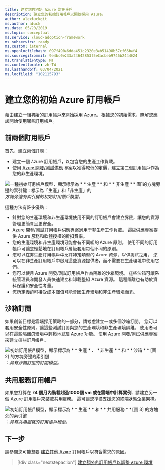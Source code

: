 ```yaml
---
title: 建立您的初始 Azure 訂用帳戶
description: 建立您的初始訂用帳戶以開始採用 Azure。
author: alexbuckgit
ms.author: abuck
ms.date: 05/20/2019
ms.topic: conceptual
ms.service: cloud-adoption-framework
ms.subservice: ready
ms.custom: internal
ms.openlocfilehash: 097f490a6dda451c2320e3ab51498b57cf66baf4
ms.sourcegitcommit: 9e4bc0e233a24642853f5e8acbeb9746b2444024
ms.translationtype: MT
ms.contentlocale: zh-TW
ms.lasthandoff: 03/04/2021
ms.locfileid: "102115793"
---
```

# <a name="create-your-initial-azure-subscriptions"></a>建立您的初始 Azure 訂用帳戶

藉由建立一組初始的訂用帳戶來開始採用 Azure。 根據您的初始需求，瞭解您應該開始使用哪些訂用帳戶。

## <a name="your-first-two-subscriptions"></a>前兩個訂用帳戶

首先，建立兩個訂閱：

- 建立一個 Azure 訂用帳戶，以包含您的生產工作負載。
- 使用 [Azure 開發/測試供應](https://azure.microsoft.com/pricing/dev-test/) 專案以獲得較低的定價，建立第二個訂用帳戶作為您的非生產環境。

![一種初始訂用帳戶模型，顯示標示為 * * 生產 * * 和 * * 非生產 * * 圖1的方塊旁邊的索引鍵：標示為「生產」和「非生產」的 ](../../_images/ready/initial-subscription-model.png)
 *方塊旁邊有索引鍵的初始訂用帳戶模型。*

這種方法有許多優點：

- 針對您的生產環境和非生產環境使用不同的訂用帳戶會建立界限，讓您的資源管理更簡單且更安全。
- Azure 開發/測試訂用帳戶供應專案適用于非生產工作負載。 這些供應專案提供 Azure 服務和軟體授權的折扣費率。
- 您的生產環境和非生產環境可能會有不同組的 Azure 原則。 使用不同的訂用帳戶可讓您輕鬆地在訂用帳戶層級套用每個不同的原則。
- 您可以在非生產訂用帳戶中允許特定類型的 Azure 資源，以供測試之用。 您可以在非生產訂用帳戶中啟用這些資源提供者，而不需要在生產環境中使用它們。
- 您可以使用 Azure 開發/測試訂用帳戶作為隔離的沙箱環境。 這些沙箱可讓系統管理員和開發人員快速建立和卸載整組 Azure 資源。 這種隔離也有助於資料保護和安全性考量。
- 您所定義的可接受成本閾值可能會因生產環境和非生產環境而異。

## <a name="sandbox-subscriptions"></a>沙箱訂閱

如果創新目標是雲端採用策略的一部分，請考慮建立一或多個沙箱訂閱。 您可以套用安全性原則，讓這些測試訂閱與您的生產環境和非生產環境隔離。 使用者可以在這些隔離的環境中輕鬆地試驗 Azure 功能。 使用 Azure 開發/測試供應專案來建立這些訂用帳戶。

![初始訂用帳戶模型，顯示標示為 * * 生產 * *、* * 非生產 * * 和 * * 沙箱 * * [圖 2] 的方塊旁邊的索引鍵 ](../../_images/ready/initial-subscription-model-with-sandboxes.png)
 *：具有沙箱訂閱的訂閱模型。*

## <a name="shared-services-subscription"></a>共用服務訂用帳戶

如果您打算在 **24 個月內裝載超過1000個 vm 或在雲端中計算實例**，請建立另一個 Azure 訂用帳戶來裝載共用服務。 這可讓您準備支援您的終端狀態企業架構。

![初始訂用帳戶模型，顯示標示為 * * 生產 * * 和 * * 共用服務 * * [圖 3] 的方塊旁的索引鍵 ](../../_images/ready/initial-subscription-model-with-shared-services.png)
 *：具有共用服務的訂用帳戶模型。*

## <a name="next-steps"></a>下一步

請參閱您可能想要 [建立其他 Azure](./scale-subscriptions.md) 訂用帳戶以符合需求的原因。

> [!div class="nextstepaction"]
> [建立額外的訂用帳戶以調整 Azure 環境](./scale-subscriptions.md)
